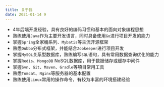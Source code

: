```yaml
---
title: 关于我
date: 2021-01-14 9
---
```


* 4年后端开发经验，具有良好的编码习惯和基本的面向对象编程思想
* 熟练使用`Java`作为主要开发语言，同时具备使用`Go`进行项目开发的能力
* 掌握`Spring`全家桶系列、`Mybatis`等主流开源框架
* 熟悉`Dubbo`分布式框架，并能结合`Zookeeper`进行项目开发
* 掌握`MySQL`关系型数据库，熟练编写`SQL`语句，具有常用数据查询优化的能力
* 掌握`Redis`、`MongoDB` NoSQL数据库，用于数据储存或缓存中间件
* 掌握`Svn`、`Git`、`Maven`、`Gradle`等项目常用工具
* 熟悉`Tomcat`、`Nginx`等服务器的基本配置
* 熟练使用`Linux`常用的操作命令，有较为丰富的环境搭建经验
